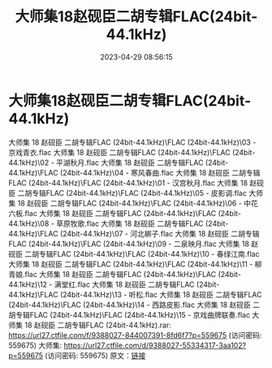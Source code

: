 ﻿---
title: 大师集18赵砚臣二胡专辑FLAC(24bit-44.1kHz)
date: 2023-04-29 08:56:15
categories: 古典音乐、新世纪、纯音雅乐
tags: 纯音雅乐
---
# 大师集18赵砚臣二胡专辑FLAC(24bit-44.1kHz)

大师集 18 赵砚臣 二胡专辑FLAC (24bit-44.1kHz)\FLAC
(24bit-44.1kHz)\03 - 京戏青衣.flac
大师集 18 赵砚臣 二胡专辑FLAC (24bit-44.1kHz)\FLAC (24bit-44.1kHz)\02 -
平湖秋月.flac
大师集 18 赵砚臣 二胡专辑FLAC (24bit-44.1kHz)\FLAC (24bit-44.1kHz)\04 -
寒风春曲.flac
大师集 18 赵砚臣 二胡专辑FLAC (24bit-44.1kHz)\FLAC (24bit-44.1kHz)\01 -
汉宫秋月.flac
大师集 18 赵砚臣 二胡专辑FLAC (24bit-44.1kHz)\FLAC (24bit-44.1kHz)\05 -
皮影调.flac
大师集 18 赵砚臣 二胡专辑FLAC (24bit-44.1kHz)\FLAC (24bit-44.1kHz)\06 -
中花六板.flac
大师集 18 赵砚臣 二胡专辑FLAC (24bit-44.1kHz)\FLAC (24bit-44.1kHz)\08 -
草原牧歌.flac
大师集 18 赵砚臣 二胡专辑FLAC (24bit-44.1kHz)\FLAC (24bit-44.1kHz)\07 -
河北梆子.flac
大师集 18 赵砚臣 二胡专辑FLAC (24bit-44.1kHz)\FLAC (24bit-44.1kHz)\09 -
二泉映月.flac
大师集 18 赵砚臣 二胡专辑FLAC (24bit-44.1kHz)\FLAC (24bit-44.1kHz)\10 -
春绿江南.flac
大师集 18 赵砚臣 二胡专辑FLAC (24bit-44.1kHz)\FLAC (24bit-44.1kHz)\11 -
柳青娘.flac
大师集 18 赵砚臣 二胡专辑FLAC (24bit-44.1kHz)\FLAC (24bit-44.1kHz)\12 -
满堂红.flac
大师集 18 赵砚臣 二胡专辑FLAC (24bit-44.1kHz)\FLAC (24bit-44.1kHz)\13 -
听松.flac
大师集 18 赵砚臣 二胡专辑FLAC (24bit-44.1kHz)\FLAC (24bit-44.1kHz)\14 -
西路皮影.flac
大师集 18 赵砚臣 二胡专辑FLAC (24bit-44.1kHz)\FLAC (24bit-44.1kHz)\15 -
京戏曲牌联奏.flac
大师集 18 赵砚臣 二胡专辑FLAC (24bit-44.1kHz).rar: https://url27.ctfile.com/f/9388027-844007391-8fd6f7?p=559675
(访问密码: 559675)
大师集: https://url27.ctfile.com/d/9388027-55334317-3aa102?p=559675
(访问密码: 559675)
原文：[链接](https://blog.sina.com.cn/s/blog_1647c7e76010311nt.html)